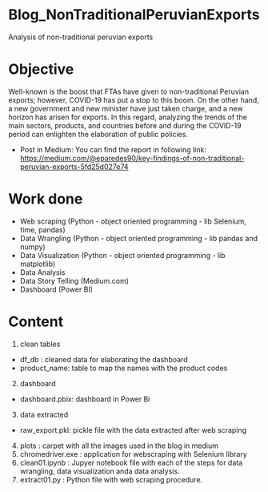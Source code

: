 # Blog_NonTraditionalPeruvianExports
 Analysis of non-traditional peruvian exports

# Objective
Well-known is the boost that FTAs have given to non-traditional Peruvian exports; however, COVID-19 has put a stop to this boom. On the other hand, a new government and new minister have just taken charge, and a new horizon has arisen for exports. In this regard, analyzing the trends of the main sectors, products, and countries before and during the COVID-19 period can enlighten the elaboration of public policies.

* Post in Medium: You can find the report in following link: 
https://medium.com/@eparedes90/key-findings-of-non-traditional-peruvian-exports-5fd25d027e74

# Work done
- Web scraping (Python - object oriented programming - lib Selenium, time, pandas)
- Data Wrangling (Python - object oriented programming - lib pandas and numpy)
- Data Visualization (Python - object oriented programming - lib matplotlib)
- Data Analysis 
- Data Story Telling (Medium.com)
- Dashboard (Power BI)


# Content
1. clean tables
 * df_db : cleaned data for elaborating the dashboard
 * product_name: table to map the names with the product codes
2. dashboard
 * dashboard.pbix: dashboard in Power Bi
3. data extracted
 * raw_export.pkl: pickle file with the data extracted after web scraping
4. plots : carpet with all the images used in the blog in medium
5. chromedriver.exe : application for webscraping with Selenium library
6. clean01.ipynb : Jupyer notebook file with each of the steps for data wrangling, data visualization anda data analysis.
7. extract01.py : Python file with web scraping procedure.

